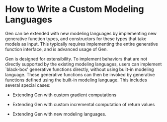 # How to Write a Custom Modeling Languages

Gen can be extended with new modeling languages by implementing new generative function types, and constructors for these types that take models as input.
This typically requires implementing the entire generative function interface, and is advanced usage of Gen.


Gen is designed for extensibility.
To implement behaviors that are not directly supported by the existing modeling languages, users can implement `black-box' generative functions directly, without using built-in modeling language.
These generative functions can then be invoked by generative functions defined using the built-in modeling language.
This includes several special cases:

- Extending Gen with custom gradient computations

- Extending Gen with custom incremental computation of return values

- Extending Gen with new modeling languages.